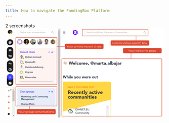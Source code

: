 ```yaml
---
title: How to navigate the FundingBox Platform
---
```


2 screenshots
![Example banner](./../../assets/how-navigate-platform-1.png)


